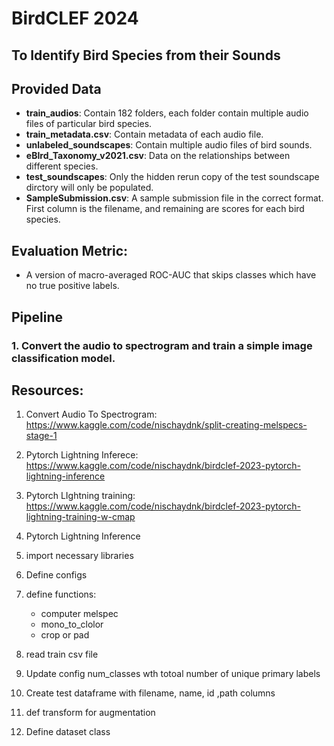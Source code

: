 # BirdCLEF 2024

## To Identify Bird Species from their Sounds

## Provided Data
* **train_audios**: Contain 182 folders, each folder contain multiple audio files of particular bird species.
* **train_metadata.csv**: Contain metadata of each audio file.
* **unlabeled_soundscapes**: Contain multiple audio files of bird sounds.
* **eBIrd_Taxonomy_v2021.csv**: Data on the relationships between different species.
* **test_soundscapes**: Only the hidden rerun copy of the test soundscape dirctory will only be populated.
* **SampleSubmission.csv**: A sample submission file in the correct format. First column is the filename, and remaining are scores for each bird species.

## Evaluation Metric:
* A version of macro-averaged ROC-AUC that skips classes which have no true positive labels.


## Pipeline

### 1. Convert the audio to spectrogram and train a simple image classification model.

## Resources:
1. Convert Audio To Spectrogram: https://www.kaggle.com/code/nischaydnk/split-creating-melspecs-stage-1
2. Pytorch Lightning Inferece: https://www.kaggle.com/code/nischaydnk/birdclef-2023-pytorch-lightning-inference
3. Pytorch LIghtning training: https://www.kaggle.com/code/nischaydnk/birdclef-2023-pytorch-lightning-training-w-cmap

2. Pytorch Lightning Inference

1. import necessary libraries
2. Define configs
3. define functions:
    * computer melspec
    * mono_to_clolor
    * crop or pad
4. read train csv file
5. Update config num_classes wth totoal number of unique primary labels
6. Create test dataframe with filename, name, id ,path columns
7. def transform for augmentation
8. Define dataset class
